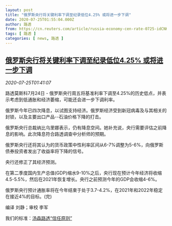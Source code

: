 ```yaml
---
layout: post
title: "俄罗斯央行将关键利率下调至纪录低位4.25% 或将进一步下调"
date: 2020-07-25T01:55:04.000Z
author: 路透
from: https://cn.reuters.com/article/russia-economy-cen-rate-0725-idCNKCS24Q02M
tags: [ 路透 ]
categories: [ news, 路透 ]
---
```

<!--1595642104000-->
[俄罗斯央行将关键利率下调至纪录低位4.25% 或将进一步下调](https://cn.reuters.com/article/russia-economy-cen-rate-0725-idCNKCS24Q02M)
------

<div>
<div><i>2020-07-25T01:41:07</i></div><div class="StandardArticleBody_body"><p>路透莫斯科7月24日 - 俄罗斯央行周五将基准利率下调至4.25%的历史低点，并表示考虑到低通胀和经济萎缩，可能还会进一步下调利率。 </p><p>俄罗斯今年已四次降息，以试图支持经济。俄罗斯经济受到新冠病毒及与其相关的封锁，以及主要出口产品--石油价格下降的打击。 </p><p>俄罗斯央行总裁纳比乌里娜表示，仍有降息空间。她补充说，央行需要评估之前降息的影响。此次降息符合路透调查中分析师的预期。 </p><p>俄罗斯央行还将其认为的货币政策中性利率区间从6-7%调整为5-6%，向俄罗斯债券投资者发出了收益率将下降的信号。 </p><p>央行还修正了其经济预测。 </p><p>在第二季度国内生产总值(GDP)缩水9-10%之后，央行现在预计今年经济将收缩4.5-5.5%，然后在2021年恢复增长。央行之前预测今年的GDP会收缩4-6%。 </p><p>俄罗斯央行预计通胀率将在今年结束于处于3.7-4.2%，在2021年和2022年稳定在接近4%的目标。(完) </p><div class="Attribution_container"><div class="Attribution_attribution"><p class="Attribution_content">编译 刘静；审校 李军 </p></div></div><div class="StandardArticleBody_trustBadgeContainer"><span class="StandardArticleBody_trustBadgeTitle">我们的标准：</span><span class="trustBadgeUrl"><a href="https://www.thomsonreuters.cn/content/dam/openweb/documents/pdf/china/brochures/about-us-1.pdf">汤森路透“信任原则”</a></span></div></div>
</div>
